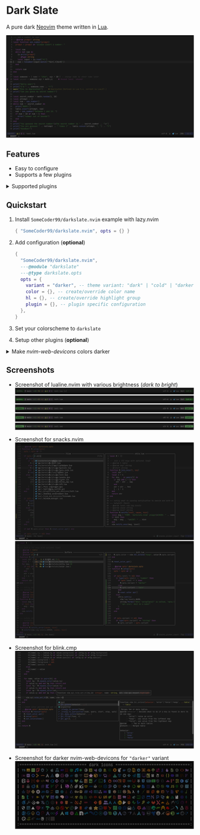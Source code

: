 # Dark Slate
A pure dark [Neovim](https://neovim.io) theme written in [Lua](https://lua.org).

![Dark Slate Theme Preview](https://github.com/SomeCoder99/darkslate.nvim/blob/main/images/preview1.png)

## Features
- Easy to configure
- Supports a few plugins

<details>
<summary>Supported plugins</summary>

- [stevearc/oil.nvim](https://github.com/stevearc/oil.nvim) (source [`oil.lua`](lua/darkslate/plugin/oil.lua))
- [folke/flash.nvim](https://github.com/folke/flash.nvim) (source [`flash.lua`](lua/darkslate/plugin/flash.lua))
- [folke/snacks.nvim](https://github.com/folke/snacks.nvim) (source [`snacks.lua`](lua/darkslate/plugin/snacks.lua))
- [lewis6991/gitsigns.nvim](https://github.com/lewis6991/gitsigns.nvim) (source [`gitsigns.lua`](lua/darkslate/plugin/gitsigns.lua))
- [Saghen/blink.cmp](https://github.com/Saghen/blink.cmp) (source [`blink.lua`](lua/darkslate/plugin/blink.lua))
- [folke/lazy.nvim](https://github.com/folke/lazy.nvim) (source [`lazy_nvim.lua`](lua/darkslate/plugin/lazy_nvim.lua))
- [nvim-tree/nvim-web-devicons.nvim](https://github.com/nvim-tree/nvim-web-devicons.nvim) (source [`init.lua`](lua/darkslate/plugin/nvim_web_devicons/init.lua))
- [nvim-lualine/lualine.nvim](https://github.com/nvim-lualine/lualine.nvim) (source [`lualine.lua`](lua/darkslate/plugin/lualine.lua)) (lualine theme [`darkslate`](lua/lualine/themes/darkslate.lua))
- [folke/which-key.nvim](https://github.com/folke/which-key.nvim) (source [`which_key.lua`](lua/darkslate/plugin/which_key.lua))

</details>

## Quickstart

1. Install `SomeCoder99/darkslate.nvim`
    example with lazy.nvim

    ```lua
    { "SomeCoder99/darkslate.nvim", opts = {} }
    ```

2. Add configuration (**optional**)
    ```lua
    {
      "SomeCoder99/darkslate.nvim",
      ---@module "darkslate"
      ---@type darkslate.opts
      opts = {
        variant = "darker", -- theme variant: "dark" | "cold" | "darker" (default: "dark")
        color = {}, -- create/override color name
        hl = {}, -- create/override highlight group
        plugin = {}, -- plugin specific configuration
      },
    }
    ```

3. Set your colorscheme to `darkslate`

4. Setup other plugins (**optional**)
<details>
<summary>Make <i>nvim-web-devicons</i> colors darker</summary>

```lua
{
  "nvim-tree/nvim-web-devicons",
  dependencies = { "SomeCoder99/darkslate.nvim" },
  opts = function (_, opts)
    return require("darkslate.plugin.nvim_web_devicons").tweak_opts(opts)
  end,
}
```

</details>

## Screenshots

- Screenshot of lualine.nvim with various brightness (_dark to bright_)
    ![Screenshot of lualine with brightness -2](https://github.com/SomeCoder99/darkslate.nvim/blob/main/images/screenshot1.png)
    ![Screenshot of lualine with brightness -1](https://github.com/SomeCoder99/darkslate.nvim/blob/main/images/screenshot2.png)
    ![Screenshot of lualine with brightness 0](https://github.com/SomeCoder99/darkslate.nvim/blob/main/images/screenshot3.png)
    ![Screenshot of lualine with brightness 1](https://github.com/SomeCoder99/darkslate.nvim/blob/main/images/screenshot4.png)
    ![Screenshot of lualine with brightness 2](https://github.com/SomeCoder99/darkslate.nvim/blob/main/images/screenshot5.png)

- Screenshot for snacks.nvim
    ![`snacks.picker.files()` screenshot](https://github.com/SomeCoder99/darkslate.nvim/blob/main/images/screenshot6.png)
    ![`snacks.picker.buffers()` screenshot](https://github.com/SomeCoder99/darkslate.nvim/blob/main/images/screenshot7.png)

- Screenshot for blink.cmp
    ![blink.cmp screenshot](https://github.com/SomeCoder99/darkslate.nvim/blob/main/images/screenshot8.png)

- Screenshot for darker nvim-web-devicons for `"darker"` variant
    ![Darker nvim-web-devicons screenshot](https://github.com/SomeCoder99/darkslate.nvim/blob/main/images/screenshot9.png)
